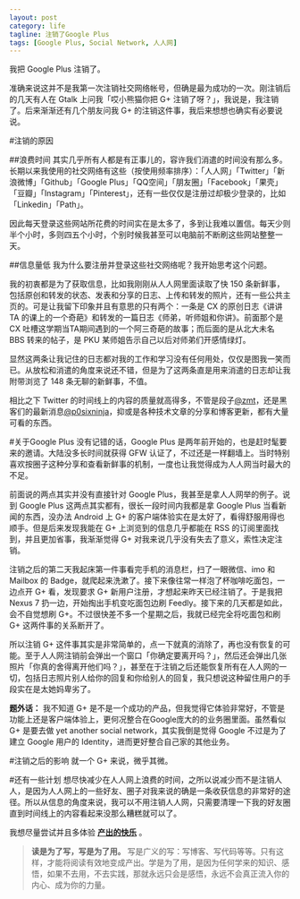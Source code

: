 ```yaml
---
layout: post
category: life
tagline: 注销了Google Plus
tags: [Google Plus, Social Network, 人人网]
---
```

我把 Google Plus 注销了。

准确来说这并不是我第一次注销社交网络帐号，但确是最为成功的一次。刚注销后的几天有人在 Gtalk 上问我「哎小熊猫你把 G+ 注销了呀？」，我说是，我注销了。后来渐渐还有几个朋友问我 G+ 的注销这件事，我后来想想也确实有必要说说。

#注销的原因

##浪费时间
其实几乎所有人都是有正事儿的，容许我们消遣的时间没有那么多。长期以来我使用的社交网络有这些（按使用频率排序）：「人人网」「Twitter」「新浪微博」「Github」「Google Plus」「QQ空间」「朋友圈」「Facebook」「果壳」「豆瓣」「Instagram」「Pinterest」，还有一些仅仅是注册过却极少登录的，比如「Linkedin」「Path」。

因此每天登录这些网站所花费的时间实在是太多了，多到让我难以置信。每天少则半个小时，多则四五个小时，个别时候我甚至可以电脑前不断刷这些网站整整一天。

##信息量低
我为什么要注册并登录这些社交网络呢？我开始思考这个问题。

我的初衷都是为了获取信息，比如我刚刚从人人网里面读取了快 150 条新鲜事，包括原创和转发的状态、发表和分享的日志、上传和转发的照片，还有一些公共主页的。可是让我留下印象并且有意思的只有两个：一条是 CX 的原创日志《讲讲 TA 的课上的一个奇葩》和转发的一篇日志《师弟，听师姐和你讲》。前面那个是 CX 吐槽这学期当TA期间遇到的一个阿三奇葩的故事；而后面的是从北大未名 BBS 转来的帖子，是 PKU 某师姐告示自己以后对师弟们开感情绿灯。

显然这两条让我记住的日志都对我的工作和学习没有任何用处，仅仅是图我一笑而已。从放松和消遣的角度来说还不错，但是为了这两条直是用来消遣的日志却让我附带浏览了 148 条无聊的新鲜事，不值。

相比之下 Twitter 的时间线上的内容的质量就高得多，不管是段子[@zmt](https://twitter.com/zmt0516)，还是黑客们的最新消息[@p0sixninja](https://twitter.com/p0sixninja)，抑或是各种技术文章的分享和博客更新，都有大量可看的东西。

#关于Google Plus
没有记错的话，Google Plus 是两年前开始的，也是赶时髦要来的邀请。大陆没多长时间就获得 GFW 认证了，不过还是一样翻墙上。当时特别喜欢按圈子这种分享和查看新鲜事的机制，一度也让我觉得成为人人网当时最大的不足。

前面说的两点其实并没有直接针对 Google Plus，我甚至是拿人人网举的例子。说到 Google Plus 这两点其实都有，很长一段时间内我都是拿 Google Plus 当看新闻的东西，没办法 Android 上 G+ 的客户端体验实在是太好了，看得舒服用得也顺手。但是后来发现我能在 G+ 上浏览到的信息几乎都能在 RSS 的订阅里面找到，并且更加省事，我渐渐觉得 G+ 对我来说几乎没有失去了意义，索性决定注销。

注销之后的第二天我起床第一件事看完手机的消息栏，扫了一眼微信、imo 和 Mailbox 的 Badge，就爬起来洗漱了。接下来像往常一样泡了杯咖啡吃面包，一边点开 G+ 看，发现要求 G+ 新用户注册，才想起来昨天已经注销了。于是我把 Nexus 7 扔一边，开始掏出手机变吃面包边刷 Feedly。接下来的几天都是如此，会不自觉想刷 G+。不过很快差不多一个星期之后，我就已经完全将吃面包和刷 G+ 这两件事的关系断开了。

所以注销 G+ 这件事其实是非常简单的，点一下就真的消除了，再也没有恢复的可能。至于人人网注销前会弹出一个窗口「你确定要离开吗？」，然后还会弹出几张照片「你真的舍得离开他们吗？」，甚至在于注销之后还能恢复所有在人人网的一切，包括日志照片别人给你的回复和你给别人的回复，我只想说这种留住用户的手段实在是太她妈卑劣了。

__题外话：__ 我不知道 G+ 是不是一个成功的产品，但我觉得它体验非常好，不管是功能上还是客户端体验上，更何况整合在Google庞大的的业务圈里面。虽然看似 G+ 是要去做 yet another social network，其实我倒是觉得 Google 不过是为了建立 Google 用户的 Identity，进而更好整合自己家的其他业务。

#注销之后的影响
就一个 G+ 来说，微乎其微。

#还有一些计划
想尽快减少在人人网上浪费的时间，之所以说减少而不是注销人人，是因为人人网上的一些好友、圈子对我来说的确是一条收获信息的非常好的途径。所以从信息的角度来说，我可以不用注销人人网，只需要清理一下我的好友圈直到时间线上的内容看起来没那么糟糕就可以了。

我想尽量尝试并且多体验 [__产出的快乐__](https://github.com/lifesinger/lifesinger.github.com/issues/120) 。

> __读是为了写，写是为了用。__  写是广义的写：写博客、写代码等等。只有这样，才能将阅读有效地变成产出。学是为了用，是因为任何学来的知识、感悟，如果不去用，不去实践，那就永远只会是感悟，永远不会真正流入你的内心、成为你的力量。